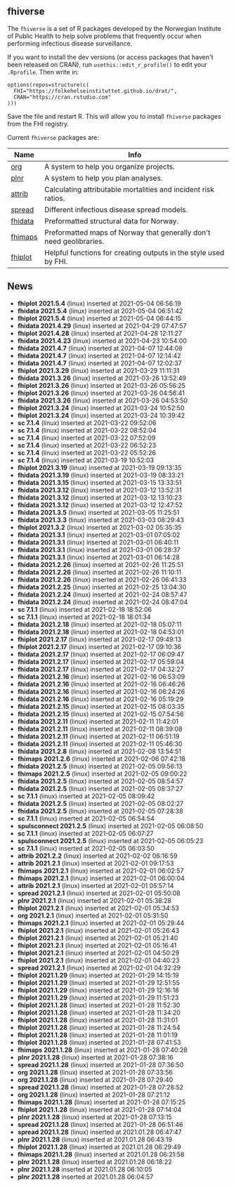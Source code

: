 ## fhiverse

The `fhiverse` is a set of R packages developed by the Norwegian Institute of Public Health to help solve problems that frequently occur when performing infectious disease surveillance.

If you want to install the dev versions (or access packages that haven't been released on CRAN), run `usethis::edit_r_profile()` to edit your `.Rprofile`. Then write in:

```
options(repos=structure(c(
  FHI="https://folkehelseinstituttet.github.io/drat/",
  CRAN="https://cran.rstudio.com"
)))
```

Save the file and restart R. This will allow you to install `fhiverse` packages from the FHI registry.

Current `fhiverse` packages are:

| Name    	| Info                                                             	|
|---------	|------------------------------------------------------------------	|
| [org](https://folkehelseinstituttet.github.io/org)         	| A system to help you organize projects.  |
| [plnr](https://folkehelseinstituttet.github.io/plnr)    	  | A system to help you plan analyses.  |
| [attrib](https://folkehelseinstituttet.github.io/attrib)  	| Calculating attributable mortalities and incident risk ratios.  |
| [spread](https://folkehelseinstituttet.github.io/spread)  	| Different infectious disease spread models.  |
| [fhidata](https://folkehelseinstituttet.github.io/fhidata) 	| Preformatted structural data for Norway.  |
| [fhimaps](https://folkehelseinstituttet.github.io/fhimaps) 	| Preformatted maps of Norway that generally don't need geolibraries.  |
| [fhiplot](https://folkehelseinstituttet.github.io/fhiplot) 	| Helpful functions for creating outputs in the style used by FHI.  |

## News
- **fhiplot 2021.5.4** (linux) inserted at 2021-05-04 06:56:19
- **fhidata 2021.5.4** (linux) inserted at 2021-05-04 06:51:42
- **fhiplot 2021.5.4** (linux) inserted at 2021-05-04 06:44:15
- **fhidata 2021.4.29** (linux) inserted at 2021-04-29 07:47:57
- **fhiplot 2021.4.28** (linux) inserted at 2021-04-28 12:11:27
- **fhidata 2021.4.23** (linux) inserted at 2021-04-23 10:54:00
- **fhidata 2021.4.7** (linux) inserted at 2021-04-07 12:44:08
- **fhidata 2021.4.7** (linux) inserted at 2021-04-07 12:14:42
- **fhidata 2021.4.7** (linux) inserted at 2021-04-07 12:02:37
- **fhiplot 2021.3.29** (linux) inserted at 2021-03-29 11:11:31
- **fhidata 2021.3.26** (linux) inserted at 2021-03-26 13:52:49
- **fhiplot 2021.3.26** (linux) inserted at 2021-03-26 05:56:25
- **fhiplot 2021.3.26** (linux) inserted at 2021-03-26 04:56:41
- **fhidata 2021.3.26** (linux) inserted at 2021-03-26 04:53:50
- **fhiplot 2021.3.24** (linux) inserted at 2021-03-24 10:52:50
- **fhiplot 2021.3.24** (linux) inserted at 2021-03-24 10:39:42
- **sc 7.1.4** (linux) inserted at 2021-03-22 09:52:06
- **sc 7.1.4** (linux) inserted at 2021-03-22 08:52:04
- **sc 7.1.4** (linux) inserted at 2021-03-22 07:52:09
- **sc 7.1.4** (linux) inserted at 2021-03-22 06:52:23
- **sc 7.1.4** (linux) inserted at 2021-03-22 05:52:26
- **sc 7.1.4** (linux) inserted at 2021-03-19 10:52:03
- **fhiplot 2021.3.19** (linux) inserted at 2021-03-19 09:13:35
- **fhidata 2021.3.19** (linux) inserted at 2021-03-19 08:33:21
- **fhidata 2021.3.15** (linux) inserted at 2021-03-15 13:33:51
- **fhidata 2021.3.12** (linux) inserted at 2021-03-12 13:52:31
- **fhidata 2021.3.12** (linux) inserted at 2021-03-12 13:10:23
- **fhidata 2021.3.12** (linux) inserted at 2021-03-12 12:47:52
- **fhidata 2021.3.5** (linux) inserted at 2021-03-05 11:25:51
- **fhidata 2021.3.3** (linux) inserted at 2021-03-03 08:29:43
- **fhiplot 2021.3.2** (linux) inserted at 2021-03-02 05:35:35
- **fhidata 2021.3.1** (linux) inserted at 2021-03-01 07:05:02
- **fhidata 2021.3.1** (linux) inserted at 2021-03-01 06:40:11
- **fhidata 2021.3.1** (linux) inserted at 2021-03-01 06:28:37
- **fhidata 2021.3.1** (linux) inserted at 2021-03-01 06:14:28
- **fhidata 2021.2.26** (linux) inserted at 2021-02-26 11:25:51
- **fhidata 2021.2.26** (linux) inserted at 2021-02-26 11:10:11
- **fhidata 2021.2.26** (linux) inserted at 2021-02-26 06:41:33
- **fhidata 2021.2.25** (linux) inserted at 2021-02-25 13:04:30
- **fhidata 2021.2.24** (linux) inserted at 2021-02-24 08:57:47
- **fhidata 2021.2.24** (linux) inserted at 2021-02-24 08:47:04
- **sc 7.1.1** (linux) inserted at 2021-02-18 18:52:06
- **sc 7.1.1** (linux) inserted at 2021-02-18 18:01:34
- **fhidata 2021.2.18** (linux) inserted at 2021-02-18 05:07:11
- **fhidata 2021.2.18** (linux) inserted at 2021-02-18 04:53:01
- **fhiplot 2021.2.17** (linux) inserted at 2021-02-17 09:49:13
- **fhiplot 2021.2.17** (linux) inserted at 2021-02-17 09:10:36
- **fhidata 2021.2.17** (linux) inserted at 2021-02-17 06:09:47
- **fhidata 2021.2.17** (linux) inserted at 2021-02-17 05:59:04
- **fhidata 2021.2.17** (linux) inserted at 2021-02-17 04:32:27
- **fhidata 2021.2.16** (linux) inserted at 2021-02-16 06:53:09
- **fhidata 2021.2.16** (linux) inserted at 2021-02-16 06:46:26
- **fhidata 2021.2.16** (linux) inserted at 2021-02-16 06:24:26
- **fhidata 2021.2.16** (linux) inserted at 2021-02-16 05:19:29
- **fhidata 2021.2.15** (linux) inserted at 2021-02-15 08:03:35
- **fhidata 2021.2.15** (linux) inserted at 2021-02-15 07:54:56
- **fhidata 2021.2.11** (linux) inserted at 2021-02-11 11:42:01
- **fhidata 2021.2.11** (linux) inserted at 2021-02-11 08:39:08
- **fhidata 2021.2.11** (linux) inserted at 2021-02-11 06:51:19
- **fhidata 2021.2.11** (linux) inserted at 2021-02-11 05:46:30
- **fhidata 2021.2.8** (linux) inserted at 2021-02-08 13:54:51
- **fhimaps 2021.2.6** (linux) inserted at 2021-02-06 07:42:18
- **fhidata 2021.2.5** (linux) inserted at 2021-02-05 09:56:13
- **fhimaps 2021.2.5** (linux) inserted at 2021-02-05 09:00:22
- **fhidata 2021.2.5** (linux) inserted at 2021-02-05 08:54:57
- **fhidata 2021.2.5** (linux) inserted at 2021-02-05 08:37:27
- **sc 7.1.1** (linux) inserted at 2021-02-05 08:09:42
- **fhidata 2021.2.5** (linux) inserted at 2021-02-05 08:02:27
- **fhidata 2021.2.5** (linux) inserted at 2021-02-05 07:28:38
- **sc 7.1.1** (linux) inserted at 2021-02-05 06:54:54
- **spulsconnect 2021.2.5** (linux) inserted at 2021-02-05 06:08:50
- **sc 7.1.1** (linux) inserted at 2021-02-05 06:07:27
- **spulsconnect 2021.2.5** (linux) inserted at 2021-02-05 06:05:23
- **sc 7.1.1** (linux) inserted at 2021-02-05 06:03:50
- **attrib 2021.2.2** (linux) inserted at 2021-02-02 06:16:59
- **attrib 2021.2.1** (linux) inserted at 2021-02-01 09:17:53
- **fhimaps 2021.2.1** (linux) inserted at 2021-02-01 06:02:57
- **fhimaps 2021.2.1** (linux) inserted at 2021-02-01 06:00:04
- **attrib 2021.2.1** (linux) inserted at 2021-02-01 05:57:14
- **spread 2021.2.1** (linux) inserted at 2021-02-01 05:50:08
- **plnr 2021.2.1** (linux) inserted at 2021-02-01 05:38:28
- **fhiplot 2021.2.1** (linux) inserted at 2021-02-01 05:34:53
- **org 2021.2.1** (linux) inserted at 2021-02-01 05:31:50
- **fhimaps 2021.2.1** (linux) inserted at 2021-02-01 05:29:44
- **fhiplot 2021.2.1** (linux) inserted at 2021-02-01 05:26:43
- **fhiplot 2021.2.1** (linux) inserted at 2021-02-01 05:21:40
- **fhiplot 2021.2.1** (linux) inserted at 2021-02-01 05:16:41
- **fhiplot 2021.2.1** (linux) inserted at 2021-02-01 04:50:29
- **fhiplot 2021.2.1** (linux) inserted at 2021-02-01 04:40:23
- **spread 2021.2.1** (linux) inserted at 2021-02-01 04:32:29
- **fhiplot 2021.1.29** (linux) inserted at 2021-01-29 14:15:19
- **fhiplot 2021.1.29** (linux) inserted at 2021-01-29 12:51:55
- **fhiplot 2021.1.29** (linux) inserted at 2021-01-29 12:16:18
- **fhiplot 2021.1.29** (linux) inserted at 2021-01-29 11:51:23
- **fhiplot 2021.1.28** (linux) inserted at 2021-01-28 11:52:30
- **fhiplot 2021.1.28** (linux) inserted at 2021-01-28 11:34:20
- **fhiplot 2021.1.28** (linux) inserted at 2021-01-28 11:31:01
- **fhiplot 2021.1.28** (linux) inserted at 2021-01-28 11:24:54
- **fhiplot 2021.1.28** (linux) inserted at 2021-01-28 11:01:19
- **fhiplot 2021.1.28** (linux) inserted at 2021-01-28 07:41:53
- **fhimaps 2021.1.28** (linux) inserted at 2021-01-28 07:40:28
- **plnr 2021.1.28** (linux) inserted at 2021-01-28 07:38:16
- **spread 2021.1.28** (linux) inserted at 2021-01-28 07:36:50
- **org 2021.1.28** (linux) inserted at 2021-01-28 07:33:56
- **org 2021.1.28** (linux) inserted at 2021-01-28 07:29:40
- **spread 2021.1.28** (linux) inserted at 2021-01-28 07:28:52
- **org 2021.1.28** (linux) inserted at 2021-01-28 07:21:12
- **fhimaps 2021.1.28** (linux) inserted at 2021-01-28 07:15:25
- **fhiplot 2021.1.28** (linux) inserted at 2021-01-28 07:14:04
- **plnr 2021.1.28** (linux) inserted at 2021-01-28 07:13:15
- **spread 2021.1.28** (linux) inserted at 2021-01-28 06:51:46
- **spread 2021.1.28** (linux) inserted at 2021.01.28 06:47:47
- **plnr 2021.1.28** (linux) inserted at 2021.01.28 06:43:19
- **fhiplot 2021.1.28** (linux) inserted at 2021.01.28 06:29:49
- **fhimaps 2021.1.28** (linux) inserted at 2021.01.28 06:21:58
- **plnr 2021.1.28** (linux) inserted at 2021.01.28 06:18:22
- **plnr 2021.1.28** inserted at 2021.01.28 06:10:05
- **plnr 2021.1.28** inserted at 2021.01.28 06:04:57
